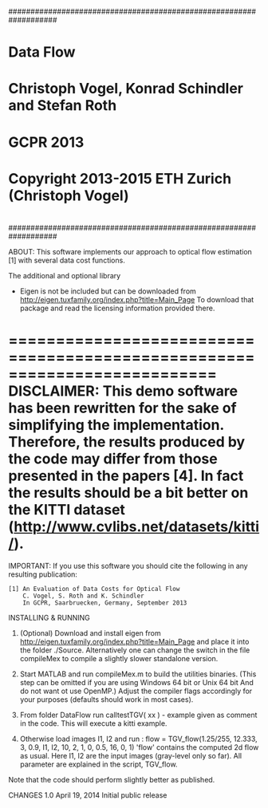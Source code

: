 ###################################################################
#                                                                 #
#                           Data Flow                             #
#      Christoph Vogel, Konrad Schindler and Stefan Roth          #
#                          GCPR 2013                              #
#                                                                 #
#         Copyright 2013-2015 ETH Zurich (Christoph Vogel)        #
#                                                                 #
###################################################################



ABOUT:
This software implements our approach to optical flow estimation [1] 
with several data cost functions. 


The additional and optional library
 - Eigen
is not be included but can be downloaded from
http://eigen.tuxfamily.org/index.php?title=Main_Page
To download that package and read the licensing information provided there.



==========================================================================
DISCLAIMER:
This demo software has been rewritten for the sake of simplifying the
implementation. Therefore, the results produced by the code may differ
from those presented in the papers [4].
In fact the results should be a bit better on the KITTI dataset 
(http://www.cvlibs.net/datasets/kitti/).
==========================================================================


IMPORTANT:
If you use this software you should cite the following in any resulting publication:

    [1] An Evaluation of Data Costs for Optical Flow
        C. Vogel, S. Roth and K. Schindler
        In GCPR, Saarbruecken, Germany, September 2013


INSTALLING & RUNNING

1.	(Optional) Download and install eigen from 
	http://eigen.tuxfamily.org/index.php?title=Main_Page 
	and place it into the folder ./Source.
	Alternatively one can change the switch in the file compileMex
	to compile a slightly slower standalone version.
	
2.	Start MATLAB and run compileMex.m to build the utilities binaries.
	(This step can be omitted if you are using Windows 64 bit or Unix 64 bit
	And do not want ot use OpenMP.)
	Adjust the compiler flags accordingly for your purposes 
	(defaults should work in most cases). 
	
3.	From folder DataFlow run calltestTGV( xx ) - 
	example given as comment in the code.
	This will execute a kitti example.

4.	Otherwise load images I1, I2 and run :
	flow = TGV_flow(1.25/255, 12.333, 3, 0.9, I1, I2, 10, 2, 1, 0, 0.5, 16, 0, 1)
	'flow' contains the computed 2d flow as usual.
	Here I1, I2 are the input images (gray-level only so far).
	All parameter are explained in the script, TGV_flow.

Note that the code should perform slightly better as published.	
	
CHANGES
	1.0		April 19, 2014	Initial public release
